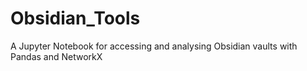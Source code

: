 # Obsidian_Tools
A Jupyter Notebook for accessing and analysing Obsidian vaults with Pandas and NetworkX
